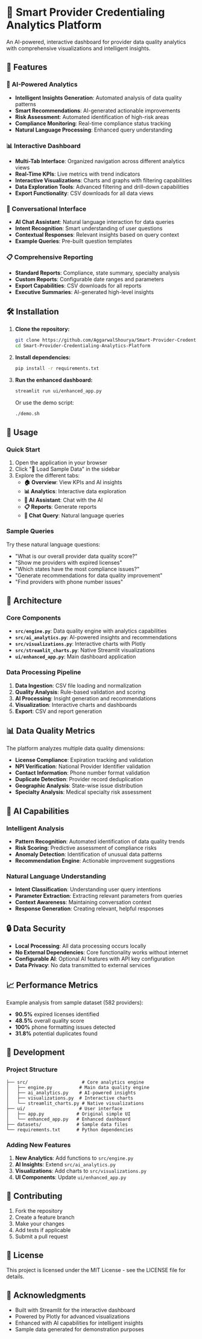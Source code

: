 # 🏥 Smart Provider Credentialing Analytics Platform

An AI-powered, interactive dashboard for provider data quality analytics with comprehensive visualizations and intelligent insights.

## 🚀 Features

### 🤖 AI-Powered Analytics
- **Intelligent Insights Generation**: Automated analysis of data quality patterns
- **Smart Recommendations**: AI-generated actionable improvements
- **Risk Assessment**: Automated identification of high-risk areas
- **Compliance Monitoring**: Real-time compliance status tracking
- **Natural Language Processing**: Enhanced query understanding

### 📊 Interactive Dashboard
- **Multi-Tab Interface**: Organized navigation across different analytics views
- **Real-Time KPIs**: Live metrics with trend indicators
- **Interactive Visualizations**: Charts and graphs with filtering capabilities
- **Data Exploration Tools**: Advanced filtering and drill-down capabilities
- **Export Functionality**: CSV downloads for all data views

### 💬 Conversational Interface
- **AI Chat Assistant**: Natural language interaction for data queries
- **Intent Recognition**: Smart understanding of user questions
- **Contextual Responses**: Relevant insights based on query context
- **Example Queries**: Pre-built question templates

### 📋 Comprehensive Reporting
- **Standard Reports**: Compliance, state summary, specialty analysis
- **Custom Reports**: Configurable date ranges and parameters
- **Export Capabilities**: CSV downloads for all reports
- **Executive Summaries**: AI-generated high-level insights

## 🛠️ Installation

1. **Clone the repository:**
   ```bash
   git clone https://github.com/AggarwalShourya/Smart-Provider-Credentialing-Analytics-Platform.git
   cd Smart-Provider-Credentialing-Analytics-Platform
   ```

2. **Install dependencies:**
   ```bash
   pip install -r requirements.txt
   ```

3. **Run the enhanced dashboard:**
   ```bash
   streamlit run ui/enhanced_app.py
   ```

   Or use the demo script:
   ```bash
   ./demo.sh
   ```

## 📱 Usage

### Quick Start
1. Open the application in your browser
2. Click "🔄 Load Sample Data" in the sidebar
3. Explore the different tabs:
   - **🏠 Overview**: View KPIs and AI insights
   - **📊 Analytics**: Interactive data exploration
   - **🤖 AI Assistant**: Chat with the AI
   - **📋 Reports**: Generate reports
   - **💬 Chat Query**: Natural language queries

### Sample Queries
Try these natural language questions:
- "What is our overall provider data quality score?"
- "Show me providers with expired licenses"
- "Which states have the most compliance issues?"
- "Generate recommendations for data quality improvement"
- "Find providers with phone number issues"

## 🔧 Architecture

### Core Components
- **`src/engine.py`**: Data quality engine with analytics capabilities
- **`src/ai_analytics.py`**: AI-powered insights and recommendations
- **`src/visualizations.py`**: Interactive charts with Plotly
- **`src/streamlit_charts.py`**: Native Streamlit visualizations
- **`ui/enhanced_app.py`**: Main dashboard application

### Data Processing Pipeline
1. **Data Ingestion**: CSV file loading and normalization
2. **Quality Analysis**: Rule-based validation and scoring
3. **AI Processing**: Insight generation and recommendations
4. **Visualization**: Interactive charts and dashboards
5. **Export**: CSV and report generation

## 📊 Data Quality Metrics

The platform analyzes multiple data quality dimensions:

- **License Compliance**: Expiration tracking and validation
- **NPI Verification**: National Provider Identifier validation
- **Contact Information**: Phone number format validation
- **Duplicate Detection**: Provider record deduplication
- **Geographic Analysis**: State-wise issue distribution
- **Specialty Analysis**: Medical specialty risk assessment

## 🤖 AI Capabilities

### Intelligent Analysis
- **Pattern Recognition**: Automated identification of data quality trends
- **Risk Scoring**: Predictive assessment of compliance risks
- **Anomaly Detection**: Identification of unusual data patterns
- **Recommendation Engine**: Actionable improvement suggestions

### Natural Language Understanding
- **Intent Classification**: Understanding user query intentions
- **Parameter Extraction**: Extracting relevant parameters from queries
- **Context Awareness**: Maintaining conversation context
- **Response Generation**: Creating relevant, helpful responses

## 🔒 Data Security

- **Local Processing**: All data processing occurs locally
- **No External Dependencies**: Core functionality works without internet
- **Configurable AI**: Optional AI features with API key configuration
- **Data Privacy**: No data transmitted to external services

## 📈 Performance Metrics

Example analysis from sample dataset (582 providers):
- **90.5%** expired licenses identified
- **48.5%** overall quality score
- **100%** phone formatting issues detected
- **31.8%** potential duplicates found

## 🔄 Development

### Project Structure
```
├── src/                    # Core analytics engine
│   ├── engine.py          # Main data quality engine
│   ├── ai_analytics.py    # AI-powered insights
│   ├── visualizations.py  # Interactive charts
│   └── streamlit_charts.py # Native visualizations
├── ui/                    # User interface
│   ├── app.py            # Original simple UI
│   └── enhanced_app.py   # Enhanced dashboard
├── datasets/             # Sample data files
└── requirements.txt      # Python dependencies
```

### Adding New Features
1. **New Analytics**: Add functions to `src/engine.py`
2. **AI Insights**: Extend `src/ai_analytics.py`
3. **Visualizations**: Add charts to `src/visualizations.py`
4. **UI Components**: Update `ui/enhanced_app.py`

## 🤝 Contributing

1. Fork the repository
2. Create a feature branch
3. Make your changes
4. Add tests if applicable
5. Submit a pull request

## 📄 License

This project is licensed under the MIT License - see the LICENSE file for details.

## 🙏 Acknowledgments

- Built with Streamlit for the interactive dashboard
- Powered by Plotly for advanced visualizations
- Enhanced with AI capabilities for intelligent insights
- Sample data generated for demonstration purposes